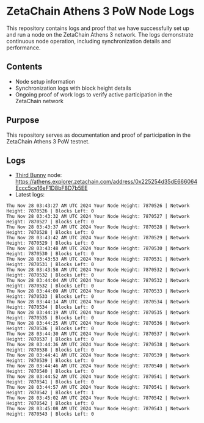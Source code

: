 # ZetaChain Athens 3 PoW Node Logs
This repository contains logs and proof that we have successfully set up and run a node on the ZetaChain Athens 3 network. The logs demonstrate continuous node operation, including synchronization details and performance.

## Contents
- Node setup information
- Synchronization logs with block height details
- Ongoing proof of work logs to verify active participation in the ZetaChain network

## Purpose
This repository serves as documentation and proof of participation in the ZetaChain Athens 3 PoW testnet.

## Logs

- [Third Bunny](https://thirdbunny.xyz/) node: https://athens.explorer.zetachain.com/address/0x225254d35dE666064Eccc5ce16eF1D8bF8D7b5EE
- Latest logs:
```
Thu Nov 28 03:43:27 AM UTC 2024 Your Node Height: 7870526 | Network Height: 7870526 | Blocks Left: 0
Thu Nov 28 03:43:32 AM UTC 2024 Your Node Height: 7870527 | Network Height: 7870527 | Blocks Left: 0
Thu Nov 28 03:43:37 AM UTC 2024 Your Node Height: 7870528 | Network Height: 7870528 | Blocks Left: 0
Thu Nov 28 03:43:42 AM UTC 2024 Your Node Height: 7870529 | Network Height: 7870529 | Blocks Left: 0
Thu Nov 28 03:43:48 AM UTC 2024 Your Node Height: 7870530 | Network Height: 7870530 | Blocks Left: 0
Thu Nov 28 03:43:53 AM UTC 2024 Your Node Height: 7870531 | Network Height: 7870531 | Blocks Left: 0
Thu Nov 28 03:43:58 AM UTC 2024 Your Node Height: 7870532 | Network Height: 7870532 | Blocks Left: 0
Thu Nov 28 03:44:04 AM UTC 2024 Your Node Height: 7870532 | Network Height: 7870532 | Blocks Left: 0
Thu Nov 28 03:44:09 AM UTC 2024 Your Node Height: 7870533 | Network Height: 7870533 | Blocks Left: 0
Thu Nov 28 03:44:14 AM UTC 2024 Your Node Height: 7870534 | Network Height: 7870534 | Blocks Left: 0
Thu Nov 28 03:44:19 AM UTC 2024 Your Node Height: 7870535 | Network Height: 7870535 | Blocks Left: 0
Thu Nov 28 03:44:25 AM UTC 2024 Your Node Height: 7870536 | Network Height: 7870536 | Blocks Left: 0
Thu Nov 28 03:44:30 AM UTC 2024 Your Node Height: 7870537 | Network Height: 7870537 | Blocks Left: 0
Thu Nov 28 03:44:36 AM UTC 2024 Your Node Height: 7870538 | Network Height: 7870538 | Blocks Left: 0
Thu Nov 28 03:44:41 AM UTC 2024 Your Node Height: 7870539 | Network Height: 7870539 | Blocks Left: 0
Thu Nov 28 03:44:46 AM UTC 2024 Your Node Height: 7870540 | Network Height: 7870540 | Blocks Left: 0
Thu Nov 28 03:44:52 AM UTC 2024 Your Node Height: 7870541 | Network Height: 7870541 | Blocks Left: 0
Thu Nov 28 03:44:57 AM UTC 2024 Your Node Height: 7870541 | Network Height: 7870542 | Blocks Left: 1
Thu Nov 28 03:45:02 AM UTC 2024 Your Node Height: 7870542 | Network Height: 7870542 | Blocks Left: 0
Thu Nov 28 03:45:08 AM UTC 2024 Your Node Height: 7870543 | Network Height: 7870543 | Blocks Left: 0
```
